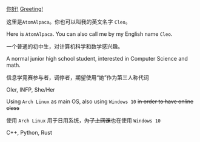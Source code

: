 [你好!](https://www.atal.moe)
[Greeting!](https://www.atal.moe)


这里是`AtomAlpaca`。你也可以叫我的英文名字 `Cleo`。

Here is `AtomAlpaca`. You can also call me by my English name `Cleo`.


一个普通的初中生，对计算机科学和数学感兴趣。

A normal junior high school student, interested in Computer Science and math.


信息学竞赛参与者，调停者，期望使用“她”作为第三人称代词

OIer, INFP, She/Her


Using `Arch Linux` as main OS, also using `Windows 10` ~~in order to have online class~~

使用 `Arch Linux` 用于日用系统，~~为了上网课~~也在使用 `Windows 10`


C++, Python, Rust
